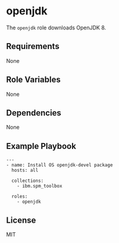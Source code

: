 # openjdk

The `openjdk` role downloads OpenJDK 8.

## Requirements

None

## Role Variables

None

## Dependencies

None

## Example Playbook

```
---
- name: Install OS openjdk-devel package
  hosts: all

  collections:
    - ibm.spm_toolbox

  roles:
    - openjdk
```

## License

MIT
